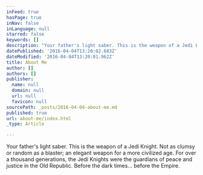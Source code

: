 ```yaml
---
inFeed: true
hasPage: true
inNav: false
inLanguage: null
starred: false
keywords: []
description: "Your father's light saber. This is the weapon of a Jedi Knight. Not as clumsy or random as a blaster; an elegant weapon for a more civilized age. For over a thousand generations, the Jedi Knights were the guardians of peace and justice in the Old Republic. Before the dark times... before the Empire."
datePublished: '2016-04-04T13:20:02.683Z'
dateModified: '2016-04-04T13:20:01.962Z'
title: About Me
author: []
authors: []
publisher:
  name: null
  domain: null
  url: null
  favicon: null
sourcePath: _posts/2016-04-04-about-me.md
published: true
url: about-me/index.html
_type: Article

---
```

Your father's light saber. This is the weapon of a Jedi Knight. Not as clumsy or random as a blaster; an elegant weapon for a more civilized age. For over a thousand generations, the Jedi Knights were the guardians of peace and justice in the Old Republic. Before the dark times... before the Empire.